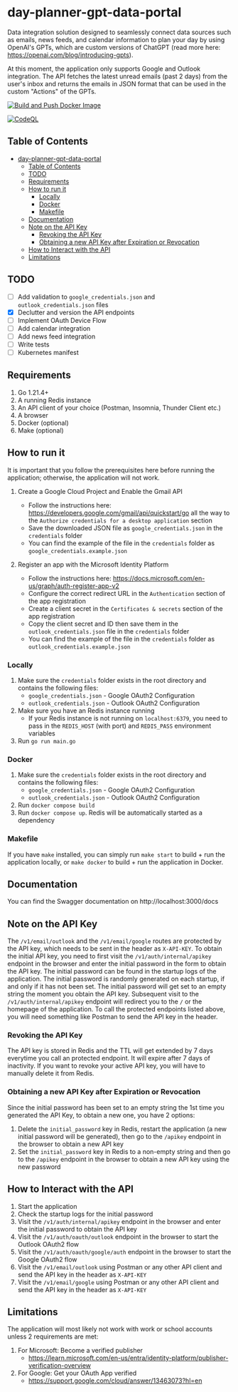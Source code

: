 # day-planner-gpt-data-portal
Data integration solution designed to seamlessly connect data sources such as emails, news feeds, and calendar information to plan your day by using OpenAI's GPTs, which are custom versions of ChatGPT (read more here: https://openai.com/blog/introducing-gpts).

At this moment, the application only supports Google and Outlook integration. The API fetches the latest unread emails (past 2 days) from the user's inbox and returns the emails in JSON format that can be used in the custom "Actions" of the GPTs.

[![Build and Push Docker Image](https://github.com/algo7/day-planner-gpt-data-portal/actions/workflows/build.yml/badge.svg?branch=main)](https://github.com/algo7/day-planner-gpt-data-portal/actions/workflows/build.yml)

[![CodeQL](https://github.com/algo7/day-planner-gpt-data-portal/actions/workflows/codeql.yml/badge.svg)](https://github.com/algo7/day-planner-gpt-data-portal/actions/workflows/codeql.yml)
## Table of Contents
- [day-planner-gpt-data-portal](#day-planner-gpt-data-portal)
  - [Table of Contents](#table-of-contents)
  - [TODO](#todo)
  - [Requirements](#requirements)
  - [How to run it](#how-to-run-it)
    - [Locally](#locally)
    - [Docker](#docker)
    - [Makefile](#makefile)
  - [Documentation](#documentation)
  - [Note on the API Key](#note-on-the-api-key)
    - [Revoking the API Key](#revoking-the-api-key)
    - [Obtaining a new API Key after Expiration or Revocation](#obtaining-a-new-api-key-after-expiration-or-revocation)
  - [How to Interact with the API](#how-to-interact-with-the-api)
  - [Limitations](#limitations)


## TODO
- [ ] Add validation to `google_credentials.json` and `outlook_credentials.json` files
- [x] Declutter and version the API endpoints
- [ ] Implement OAuth Device Flow
- [ ] Add calendar integration
- [ ] Add news feed integration
- [ ] Write tests
- [ ] Kubernetes manifest

## Requirements
1. Go 1.21.4+
2. A running Redis instance
3. An API client of your choice (Postman, Insomnia, Thunder Client etc.)
4. A browser
5. Docker (optional)
6. Make (optional)

## How to run it
It is important that you follow the prerequisites here before running the application; otherwise, the application will not work.
1. Create a Google Cloud Project and Enable the Gmail API
    - Follow the instructions here: https://developers.google.com/gmail/api/quickstart/go all the way to the `Authorize credentials for a desktop application` section
    - Save the downloaded JSON file as `google_credentials.json` in the `credentials` folder
    - You can find the example of the file in the `credentials` folder as `google_credentials.example.json`

2. Register an app with the Microsoft Identity Platform
   - Follow the instructions here: https://docs.microsoft.com/en-us/graph/auth-register-app-v2
   - Configure the correct redirect URL in the `Authentication` section of the app registration
   - Create a client secret in the `Certificates & secrets` section of the app registration
   - Copy the client secret and ID then save them in the `outlook_credentials.json` file in the `credentials` folder
   - You can find the example of the file in the `credentials` folder as `outlook_credentials.example.json`

### Locally
1. Make sure the `credentials` folder exists in the root directory and contains the following files:
    - `google_credentials.json` - Google OAuth2 Configuration
    - `outlook_credentials.json` - Outlook OAuth2 Configuration
2. Make sure you have an Redis instance running
    - If your Redis instance is not running on `localhost:6379`, you need to pass in the `REDIS_HOST` (with port) and `REDIS_PASS` environment variables
3. Run `go run main.go`

### Docker
1. Make sure the `credentials` folder exists in the root directory and contains the following files:
    - `google_credentials.json` - Google OAuth2 Configuration
    - `outlook_credentials.json` - Outlook OAuth2 Configuration
2. Run `docker compose build`
3. Run `docker compose up`. Redis will be automatically started as a dependency

### Makefile
If you have `make` installed, you can simply run `make start` to build + run the application locally, or `make docker` to build + run the application in Docker.

## Documentation
You can find the Swagger documentation on http://localhost:3000/docs

## Note on the API Key
The `/v1/email/outlook` and the `/v1/email/google` routes are protected by the API key, which needs to be sent in the header as `X-API-KEY`. To obtain the initial API key, you need to first visit the `/v1/auth/internal/apikey` endpoint in the browser and enter the initial password in the form to obtain the API key. The initial password can be found in the startup logs of the application. The initial password is randomly generated on each startup, if and only if it has not been set. The initial password will get set to an empty string the moment you obtain the API key. Subsequent visit to the `/v1/auth/internal/apikey` endpoint will redirect you to the `/` or the homepage of the application. To call the protected endpoints listed above, you will need something like Postman to send the API key in the header.

### Revoking the API Key
The API key is stored in Redis and the TTL will get extended by 7 days everytime you call an protected endpoint. It will expire after 7 days of inactivity. If you want to revoke your active API key, you will have to manually delete it from Redis.

### Obtaining a new API Key after Expiration or Revocation
Since the initial password has been set to an empty string the 1st time you generated the API Key, to obtain a new one, you have 2 options:
1. Delete the `initial_password` key in Redis, restart the application (a new initial password will be generated), then go to the `/apikey` endpoint in the browser to obtain a new API key
2. Set the `initial_password` key in Redis to a non-empty string and then go to the `/apikey` endpoint in the browser to obtain a new API key using the new password

## How to Interact with the API
1. Start the application
2. Check the startup logs for the initial password
3. Visit the `/v1/auth/internal/apikey` endpoint in the browser and enter the initial password to obtain the API key
4. Visit the `/v1/auth/oauth/outlook` endpoint in the browser to start the Outlook OAuth2 flow
5. Visit the `/v1/auth/oauth/google/auth` endpoint in the browser to start the Google OAuth2 flow
6. Visit the `/v1/email/outlook` using Postman or any other API client and send the API key in the header as `X-API-KEY`
7. Visit the `/v1/email/google` using Postman or any other API client and send the API key in the header as `X-API-KEY`

## Limitations
The application will most likely not work with work or school accounts unless 2 requirements are met:
1. For Microsoft: Become a verified publisher
     - https://learn.microsoft.com/en-us/entra/identity-platform/publisher-verification-overview
2. For Google: Get your OAuth App verified
     -  https://support.google.com/cloud/answer/13463073?hl=en